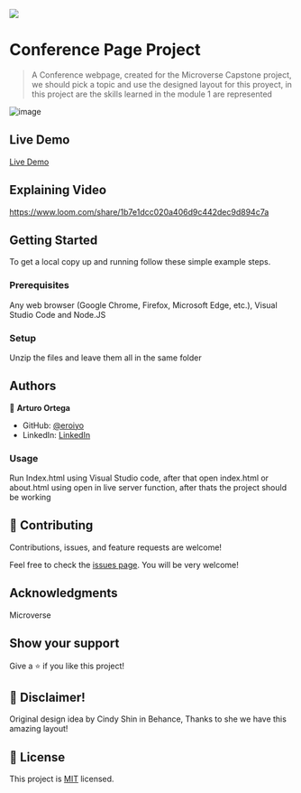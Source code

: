 ![](https://img.shields.io/badge/Microverse-blueviolet)

# Conference Page Project

> A Conference webpage, created for the Microverse Capstone project, we should pick a topic and use the designed layout for this proyect, in this project are the skills learned in the module 1 are represented

![image](https://user-images.githubusercontent.com/59938389/124193958-b82ef700-da95-11eb-84c4-ba30a70c07f8.png)

## Live Demo

[Live Demo](eroiyo.github.io/conference-Web/)

## Explaining Video

https://www.loom.com/share/1b7e1dcc020a406d9c442dec9d894c7a

## Getting Started

To get a local copy up and running follow these simple example steps.

### Prerequisites

Any web browser (Google Chrome, Firefox, Microsoft Edge, etc.), Visual Studio Code and Node.JS

### Setup

Unzip the files and leave them all in the same folder

## Authors

👤 **Arturo Ortega**

- GitHub: [@eroiyo](https://eroiyo.github.io/My-Portafolio/)
- LinkedIn: [LinkedIn](https://www.linkedin.com/in/carlos-arturo-ortega-guanipa-39a1a5204/)

### Usage

Run Index.html using Visual Studio code, after that open index.html or about.html using open in live server function, after thats the project should be working

## 🤝 Contributing

Contributions, issues, and feature requests are welcome!

Feel free to check the [issues page](https://github.com/eroiyo/Conference-Web/issues).
You will be very welcome!

## Acknowledgments

Microverse

## Show your support

Give a ⭐️ if you like this project!

## 📝 Disclaimer!

Original design idea by Cindy Shin in Behance, Thanks to she we have this amazing layout!

## 📝 License

This project is [MIT](./MIT.md) licensed.
